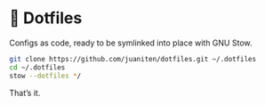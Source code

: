 # 🐚 Dotfiles

Configs as code, ready to be symlinked into place with GNU Stow.

```bash
git clone https://github.com/juaniten/dotfiles.git ~/.dotfiles
cd ~/.dotfiles
stow --dotfiles */
```

That’s it.
